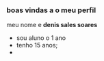 ### boas vindas a o meu perfil 

meu nome e **denis sales soares**

- sou aluno o 1 ano
- tenho 15 anos;
- 
